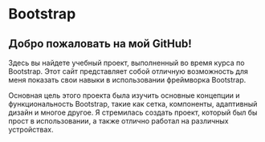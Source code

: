 # Bootstrap
## Добро пожаловать на мой GitHub!

Здесь вы найдете учебный проект, выполненный во время курса по Bootstrap. Этот сайт представляет собой отличную возможность для меня показать свои навыки в использовании фреймворка Bootstrap.

Основная цель этого проекта была изучить основные концепции и функциональность Bootstrap, такие как сетка, компоненты, адаптивный дизайн и многое другое. Я стремилась создать проект, который был бы прост в использовании, а также отлично работал на различных устройствах.
